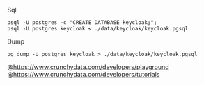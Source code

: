 Sql  
```
psql -U postgres -c "CREATE DATABASE keycloak;";
psql -U postgres keycloak < ./data/keycloak/keycloak.pgsql
```

Dump  
```
pg_dump -U postgres keycloak > ./data/keycloak/keycloak.pgsql
```

@https://www.crunchydata.com/developers/playground
@https://www.crunchydata.com/developers/tutorials
